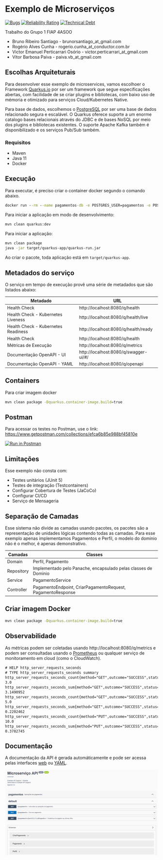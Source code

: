 # Exemplo de Microserviços

[![Bugs](https://sonarcloud.io/api/project_badges/measure?project=vepo_microservico-exemplo&metric=bugs)](https://sonarcloud.io/dashboard?id=vepo_microservico-exemplo) [![Reliability Rating](https://sonarcloud.io/api/project_badges/measure?project=vepo_microservico-exemplo&metric=reliability_rating)](https://sonarcloud.io/dashboard?id=vepo_microservico-exemplo) [![Technical Debt](https://sonarcloud.io/api/project_badges/measure?project=vepo_microservico-exemplo&metric=sqale_index)](https://sonarcloud.io/dashboard?id=vepo_microservico-exemplo)

Trabalho do Grupo 1 FIAP 4ASOO 

* Bruno Ribeiro Santiago - brunorsantiago_at_gmail.com
* Rogério Alves Cunha - rogerio.cunha_at_conductor.com.br
* Victor Emanuel Perticarrari Osório - victor.perticarrari_at_gmail.com
* Vitor Barbosa Paiva - paiva.vb_at_gmail.com

## Escolhas Arquiteturais

Para desenvolver esse exemplo de microservices, vamos escolhoer o Framework [Quarkus.io](https://quarkus.io/) por ser um framework que segue especificações abertas, com facilidade de se criar plugins e bibliotecas, com baixo uso de mémoria e otimizado para serviços Cloud/Kubernetes Native.

Para base de dados, escolhemos o [PostgreSQL](https://www.postgresql.org/) por ser uma base de dados relacionado segura e escalável. O Quarkus oferece suporte a um enorme catalogo bases relacionais através do JDBC e de bases NoSQL por meio dos plugins e bibliotecas existentes. O suporte Apache Kafka também é disponibilizado e os serviços Pub/Sub também.

### Requisitos

* Maven
* Java 11
* Docker

## Execução

Para executar, é preciso criar o container docker segundo o comando abaixo.

```cmd
docker run --rm --name pagamentos-db -e POSTGRES_USER=pagamentos -e POSTGRES_PASSWORD=password -e POSTGRES_DB=pagamentos -p 5432:5432 -d postgres:13-alpine
```

Para iniciar a aplicação em modo de desenvolvimento:

```bash
mvn clean quarkus:dev
```
Para iniciar a aplicação:

```bash
mvn clean package
java -jar target/quarkus-app/quarkus-run.jar
```

Ao criar o pacote, toda aplicação está em `target/quarkus-app`.

## Metadados do serviço

O serviço em tempo de execução provê uma série de metadados que são listados abaixo:

| Metadado | URL |
|----------|-----|
| Health Check | http://localhost:8080/q/health |
| Health Check - Kubernetes Liveness | http://localhost:8080/q/health/live |
| Health Check - Kubernetes Readiness | http://localhost:8080/q/health/ready |
| Health Check | http://localhost:8080/q/health |
| Métricas de Execução | http://localhost:8080/q/metrics |
| Documentação OpenAPI - UI | http://localhost:8080/q/swagger-ui/#/ |
| Documentação OpenAPI - YAML | http://localhost:8080/q/openapi |

## Containers

Para criar imagem docker

```bash
mvn clean package -Dquarkus.container-image.build=true
```

## Postman

Para acessar os testes no Postman, use o link: https://www.getpostman.com/collections/efca6b85e988bf45810e

[![Run in Postman](https://run.pstmn.io/button.svg)](https://app.getpostman.com/run-collection/efca6b85e988bf45810e?action=collection%2Fimport)

## Limitações

Esse exemplo não consta com:

* Testes unitários (JUnit 5)
* Testes de integração (Testcontainers)
* Configurar Cobertura de Testes (JaCoCo)
* Configurar CI/CD
* Serviço de Mensageria

## Separação de Camadas

Esse sistema não divide as camadas usando pacotes, os pacotes são a representação de unidades lógicas contendo todas as camadas. Para esse exemplo apenas implementamos Pagamentos e Perfil, o modelo do dominio não é o melhor, é apenas demonstrativo.

| Camadas | Classes |
|---------|---------|
| Domain | Perfil, Pagamento |
| Repository | Implementado pelo Panache, encapsulado pelas classes de Dominio |
| Service | PagamentoService |
| Controller | PagamentoEndpoint, CriarPagamentoRequest, PagamentoResponse |

## Criar imagem Docker

```bash
mvn clean package -Dquarkus.container-image.build=true
```

## Observabilidade

As métricas podem ser coletadas usando http://localhost:8080/q/metrics e podem ser consultadas usando o [Prometheus](https://prometheus.io/docs/introduction/overview/) ou qualquer serviço de monitoramento em cloud (como o CloudWatch).

```
# HELP http_server_requests_seconds  
# TYPE http_server_requests_seconds summary
http_server_requests_seconds_count{method="GET",outcome="SUCCESS",status="200",uri="/pagamento",} 3.0
http_server_requests_seconds_sum{method="GET",outcome="SUCCESS",status="200",uri="/pagamento",} 3.1490952
http_server_requests_seconds_count{method="GET",outcome="SUCCESS",status="200",uri="/pagamento/perfil/{idPagador}",} 5.0
http_server_requests_seconds_sum{method="GET",outcome="SUCCESS",status="200",uri="/pagamento/perfil/{idPagador}",} 0.2202462
http_server_requests_seconds_count{method="PUT",outcome="SUCCESS",status="200",uri="/pagamento",} 10.0
http_server_requests_seconds_sum{method="PUT",outcome="SUCCESS",status="200",uri="/pagamento",} 0.3782745
```

## Documentação

A documentação da API é gerada automáticamente e pode ser acessa pelas interfaces [web](http://localhost:8080/q/swagger-ui/#/) ou [YAML](http://localhost:8080/q/openapi).

![Interface web com Swagger](/recursos/swagger.png)